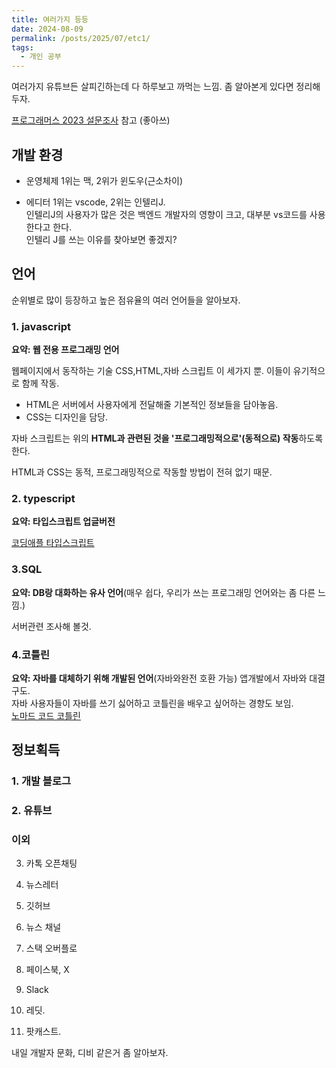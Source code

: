 ```yaml
---
title: 여러가지 등등
date: 2024-08-09
permalink: /posts/2025/07/etc1/
tags:
  - 개인 공부
---
```

여러가지 유튜브든 살피긴하는데 다 하루보고 까먹는 느낌. 좀 알아본게 있다면 정리해두자.  

[프로그래머스 2023 설문조사](https://programmers.co.kr/pages/2023-dev-survey) 참고 (좋아쓰)  

## 개발 환경
 * 운영체제 1위는 맥, 2위가 윈도우(근소차이)  
  
 * 에디터 1위는 vscode, 2위는 인텔리J.  
 인텔리J의 사용자가 많은 것은 백엔드 개발자의 영향이 크고, 대부분 vs코드를 사용한다고 한다.  
  인텔리 J를 쓰는 이유를 찾아보면 좋겠지?

## 언어
 순위별로 많이 등장하고 높은 점유율의 여러 언어들을 알아보자. 
 
 ### 1. javascript

  **요약: 웹 전용 프로그래밍 언어**

  웹페이지에서 동작하는 기술 CSS,HTML,자바 스크립트 이 세가지 뿐. 이들이 유기적으로 함께 작동.  
   * HTML은 서버에서 사용자에게 전달해줄 기본적인 정보들을 담아놓음.  
   * CSS는 디자인을 담당.  
  
  자바 스크립트는 위의 **HTML과 관련된 것을 '프로그래밍적으로'(동적으로) 작동**하도록 한다.  
  
  HTML과 CSS는 동적, 프로그래밍적으로 작동할 방법이 전혀 없기 때문.  


 ### 2. typescript  
  
  **요약: 타입스크립트 업글버전**

  [코딩애플 타입스크립트](https://www.youtube.com/watch?v=xkpcNolC270&t=20s)  

 ### 3.SQL 
  
  **요약: DB랑 대화하는 유사 언어**(매우 쉽다, 우리가 쓰는 프로그래밍 언어와는 좀 다른 느낌.)  

  서버관련 조사해 볼것.

 ### 4.코틀린
   **요약: 자바를 대체하기 위해 개발된 언어**(자바와완전 호환 가능) 앱개발에서 자바와 대결구도.   
   자바 사용자들이 자바를 쓰기 싫어하고 코틀린을 배우고 싶어하는 경향도 보임.   
   [노마드 코드 코틀린](https://www.youtube.com/watch?v=8gseVzeMOzk&t=358s)  

## 정보획득
 ### 1. 개발 블로그  

 ### 2. 유튜브

 ### 이외
  3. 카톡 오픈채팅

  4. 뉴스레터

  5. 깃허브

  6. 뉴스 채널

  7. 스택 오버플로

  8. 페이스북, X

  9. Slack

  10. 레딧.

  11. 팟캐스트.

  내일 개발자 문화, 디비 같은거 좀 알아보자.




  
